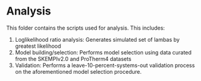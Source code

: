 # Analysis

This folder contains the scripts used for analysis. This includes:

1. Loglikelihood ratio analysis: Generates simulated set of lambas by greatest likelihood
2. Model building/selection: Performs model selection using data curated from the SKEMPIv2.0 and ProTherm4 datasets
3. Validation: Performs a leave-10-percent-systems-out validation process on the aforementioned model selection procedure. 

